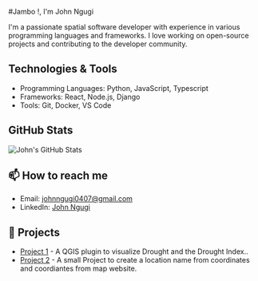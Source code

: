 #Jambo !, I'm John Ngugi 

I'm a passionate spatial software developer with experience in various programming languages and frameworks. I love working on open-source projects and contributing to the developer community.

## Technologies & Tools

- Programming Languages: Python, JavaScript, Typescript
- Frameworks: React, Node.js, Django
- Tools: Git, Docker, VS Code

## GitHub Stats

![John's GitHub Stats](https://github-readme-stats.vercel.app/api?username=john-ngugi&show_icons=true&theme=radical)

## 📫 How to reach me

- Email: johnngugi0407@gmail.com
- LinkedIn: [John Ngugi](https://www.linkedin.com/in/john-ngugi-a1b668217/)

## 🌟 Projects

- [Project 1]([https://github.com/john-ngugi/awesome-project-1](https://github.com/john-ngugi/drought_indexer)) - A QGIS plugin to visualize Drought and the Drought Index..
- [Project 2]([https://github.com/john-ngugi/awesome-project-2](https://github.com/john-ngugi/MapFinder)) - A small Project to create a location name from coordinates and coordiantes from map website.
